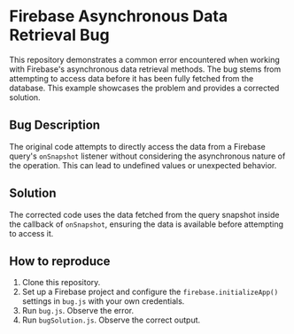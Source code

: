 # Firebase Asynchronous Data Retrieval Bug
This repository demonstrates a common error encountered when working with Firebase's asynchronous data retrieval methods.  The bug stems from attempting to access data before it has been fully fetched from the database. This example showcases the problem and provides a corrected solution.

## Bug Description
The original code attempts to directly access the data from a Firebase query's `onSnapshot` listener without considering the asynchronous nature of the operation. This can lead to undefined values or unexpected behavior.

## Solution
The corrected code uses the data fetched from the query snapshot inside the callback of `onSnapshot`, ensuring the data is available before attempting to access it.

## How to reproduce
1. Clone this repository.
2. Set up a Firebase project and configure the `firebase.initializeApp()` settings in `bug.js` with your own credentials.
3. Run `bug.js`. Observe the error. 
4. Run `bugSolution.js`. Observe the correct output.
